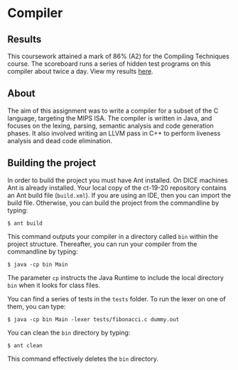 # Compiler #

## Results

This coursework attained a mark of 86% (A2) for the Compiling Techniques course. The scoreboard runs a series of hidden test programs on this compiler about twice a day. View my results [here](https://www.inf.ed.ac.uk/teaching/courses/ct/19-20/scoreboard/puppy_results.html).

## About

The aim of this assignment was to write a compiler for a subset of the C language, targeting the MIPS ISA. The compiler is written in Java, and focuses on the lexing, parsing, semantic analysis and code generation phases. It also involved writing an LLVM pass in C++ to perform liveness analysis and dead code elimination.

## Building the project
In order to build the project you must have Ant installed. On DICE machines Ant is already installed.
Your local copy of the ct-19-20 repository contains an Ant build file (`build.xml`).
If you are using an IDE, then you can import the build file.
Otherwise, you can build the project from the commandline by typing:
```
$ ant build
```
This command outputs your compiler in a directory called `bin` within the project structure. Thereafter, you can run your compiler from the commandline by typing:
```
$ java -cp bin Main
```
The parameter `cp` instructs the Java Runtime to include the local directory `bin` when it looks for class files.

You can find a series of tests in the `tests` folder. To run the lexer on one of them, you can type:

```
$ java -cp bin Main -lexer tests/fibonacci.c dummy.out
```


You can clean the `bin` directory by typing:
```
$ ant clean
```
This command effectively deletes the `bin` directory.
